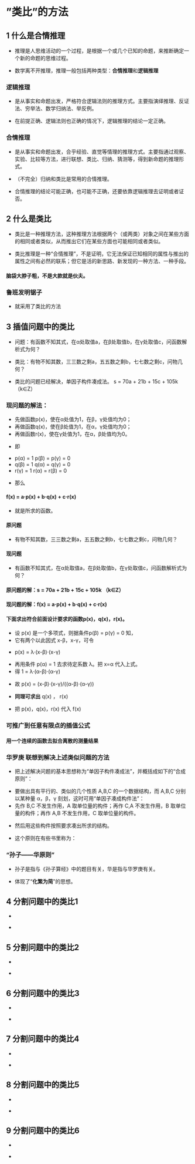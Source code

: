 # ”类比”的方法
>
## 1 什么是合情推理
>
- 推理是人思维活动的一个过程，是根据一个或几个已知的命题，来推断确定一个新的命题的思维过程。
>
- 数学离不开推理，推理一般包括两种类型：**合情推理**和**逻辑推理**
>
### 逻辑推理
>
- 是从事实和命题出发，严格符合逻辑法则的推理方式。主要指演绎推理、反证法、穷举法、数学归纳法、举反例。
>
- 在前提正确、逻辑法则也正确的情况下，逻辑推理的结论一定正确。
>
### 合情推理
>
- 是从事实和命题出发，合乎经验、直觉等情理的推理方式。主要指通过观察、实验、比较等方法，进行联想、类比、归纳、猜测等，得到新命题的推理形式。
>
- （不完全）归纳和类比是常用的合情推理。
>
- 合情推理的结论可能正确，也可能不正确，还要依靠逻辑推理去证明或者证否。
>
## 2 什么是类比
>
- 类比是一种推理方法，这种推理方法根据两个（或两类）对象之间在某些方面的相同或者类似，从而推出它们在某些方面也可能相同或者类似。
>
- 类比推理是一种“合情推理”，不是证明，它无法保证已知相同的属性与推出的属性之间有必然的联系；但它是活的新思路、新发现的一种方法、一种手段。 
>
#### 脑袋大脖子粗，不是大款就是伙夫。 
>
### 鲁班发明锯子 
>
- 就采用了类比的方法
>
## 3 插值问题中的类比
>
- 问题：有函数不知其式，在α处取值a，在β处取值b，在γ处取值c，问函数解析式为何？
>
- 类比：有物不知其数，三三数之剩a，五五数之剩b，七七数之剩c，问物几何？
>
- 类比的问题已经解决，单因子构件凑成法。 s = 70a + 21b + 15c + 105k （k∈Z）
>
### 现问题的解法：  
>
- 先做函数p(x)，使在α处值为1，在β，γ处值均为0；
- 再做函数q(x)，使在β处值为1，在α，γ处值均为0；
- 再做函数r(x)，使在γ处值为1，在α，β处值均为0。
>
- 即
>
- p(α) = 1    p(β) = p(γ) = 0
- q(β) = 1    q(α) = q(γ) = 0
- r(γ) = 1    r(α) = r(β) = 0
>
- 那么 
>
#### f(x) = a·p(x) + b·q(x) + c·r(x) 
>
- 就是所求的函数。
>
#### 原问题
- 有物不知其数，三三数之剩a，五五数之剩b，七七数之剩c，问物几何？
>
#### 现问题
- 有函数不知其式，在α处取值a，在β处取值b，在γ处取值c，问函数解析式为何？ 
>
#### 原问题的解：s = 70a + 21b + 15c + 105k （k∈Z）
>
#### 现问题的解：f(x) = a·p(x) + b·q(x) + c·r(x) 
>
#### 下面求出符合前面设计要求的函数p(x)，q(x)，r(x)。
>
- 设 p(x) 是一个多项式，则据条件p(β) = p(γ) = 0 知，
- 它有两个以此因式 x-β，x-γ，可令
>
- p(x) = λ·(x-β)·(x-γ) 
>
- 再用条件 p(α) = 1 去求待定系数 λ。把 x=α 代入上式。
- 得 1 = λ·(α-β)·(α-γ) 
>
- 故 p(x) = (x-β)·(x-γ)/((α-β)·(α-γ)) 
>
- **同理可求出** q(x) ， r(x)
>
- 把 p(x)，q(x)，r(x) 代入 f(x) 
>
### 可推广到任意有限点的插值公式
>
#### 用一个连续的函数去拟合离散的测量结果
>
### 华罗庚 联想到解决上述类似问题的方法
>
- 把上述解决问题的基本思想称为“单因子构件凑成法”，并概括成如下的“合成原则”：
>
- 要做出具有平行的、类似的几个性质 A,B,C 的一个数据结构，而 A,B,C 分别以某种量 α，β，γ 刻划，这时可用“单因子凑成构件法”：
- 先作 B,C 不发生作用，A 取单位量的构件；再作 C,A 不发生作用，B 取单位量的构件；再作 A,B 不发生作用，C 取单位量的构件。
>
- 然后用这些构件按照要求凑出所求的结构。
>
- 这个原则在有些书里称为：
>
### “孙子——华原则”
>
- 孙子是指与《孙子算经》中的题目有关，华是指与华罗庚有关。
>
- 体现了“**化繁为简**”的思想。
>
## 4 分割问题中的类比1
>
- 
>
- 
>
## 5 分割问题中的类比2
>
- 
>
-
>
## 6 分割问题中的类比3
>
- 
>
-
>
## 7 分割问题中的类比4
>
- 
>
-
>
## 8 分割问题中的类比5
>
- 
>
-
>
## 9 分割问题中的类比6
>
- 
>
-

